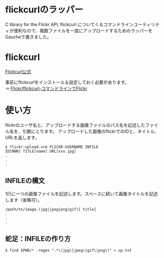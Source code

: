 # flickcurlのラッパー

C library for the Flickr API, flickcurl についてくるコマンドラインユーティリティが便利なので、複数ファイルを一度にアップロードするためのラッパーをGaucheで書きました。

# flickcurl
<a href="http://librdf.org/flickcurl/" target="_blank">Flickcurl公式</a>

事前にflickcurlをインストール＆設定しておく必要があります。  
→ <a href="https://www20.atwiki.jp/kobapan/pages/332.html" target="_blank">Flickr/flickcurl-コマンドラインでFlickr</a>

# 使い方
flickrのユーザ名と、アップロードする画像ファイルのパス名を記述したファイル名を、引数にとります。
アップロードした画像のflickrでのIDと、タイトル、URLを返します。

~~~
$ flickr-upload.scm FLICKR-USERNAME INFILE  
ID[NNN] TITLE[name] URL[xxx.jpg]  
.  
.  
.  
~~~

## INFILEの構文
1行に一つの画像ファイルを記述します。スペースに続いて画像タイトルを記述します（省略可）。

~~~
/path/to/image.(jpg|jpeg|png|gif)[ title]  
.  
.  
.
~~~

## 蛇足：INFILEの作り方

~~~
$ find $PWD/* -regex ".*\(jpg\|jpeg\|gif\|png\)" > up.txt
~~~
